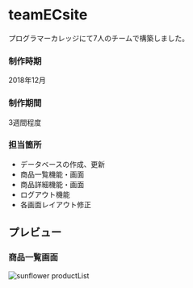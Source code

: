 # teamECsite
プログラマーカレッジにて7人のチームで構築しました。
### 制作時期
2018年12月
### 制作期間
3週間程度
### 担当箇所
* データベースの作成、更新
* 商品一覧機能・画面
* 商品詳細機能・画面
* ログアウト機能
* 各画面レイアウト修正

## プレビュー
### 商品一覧画面
![sunflower productList](https://user-images.githubusercontent.com/43476091/50780039-47079200-12e5-11e9-98bb-6f216296cf52.png)
